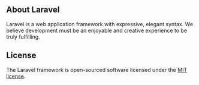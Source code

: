 
## About Laravel

Laravel is a web application framework with expressive, elegant syntax. We believe development must be an enjoyable and creative experience to be truly fulfilling.

## License

The Laravel framework is open-sourced software licensed under the [MIT license](https://opensource.org/licenses/MIT).
